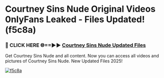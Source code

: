# Courtney Sins Nude Original Videos 0nlyFans Leaked - Files Updated! (f5c8a)

<h3>🔴 CLICK HERE 🌐==►► <a href="https://tinyurl.com/yc6ubb5a" rel="nofollow">Courtney Sins Nude Updated Files</a></h3>

Get Courtney Sins Nude and all content. Now you can access all videos and pictures of Courtney Sins Nude. New Updated Files 2025!

[![f5c8a](https://i.imgur.com/7eu0CRL.gif)](https://tinyurl.com/yc6ubb5a)
